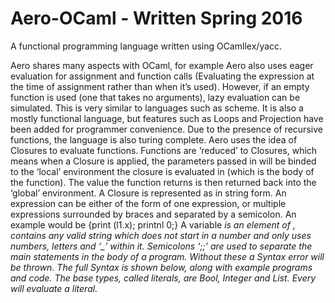 # Aero-OCaml - Written Spring 2016

A functional programming language written using OCamllex/yacc.

Aero shares many aspects with OCaml, for example Aero also uses eager evaluation for assignment and function calls (Evaluating the expression at the time of assignment rather than when it’s used). However, if an empty function is used (one that takes no arguments), lazy evaluation can be simulated. This is very similar to languages such as scheme. It is also a mostly functional language, but features such as Loops and Projection have been added for programmer convenience. Due to the presence of recursive functions, the language is also turing complete.
Aero uses the idea of Closures to evaluate functions. Functions are ‘reduced’ to Closures, which means when a Closure is applied, the parameters passed in will be binded to the ‘local’ environment the closure is evaluated in (which is the body of the function). The value the function returns is then returned back into the ‘global’ environment. A Closure is represented as <fun> in string form.
An expression <expr> can be either of the form of one expression, or multiple expressions surrounded by braces and separated by a semicolon. An example would be 
{print (l1.x); printnl 0;} 
A variable <var> is an element of <expr>, contains any valid string which does not start in a number and only uses numbers, letters and ‘_’ within it.
Semicolons ‘;;’ are used to separate the main statements in the body of a program. Without these a Syntax error will be thrown. The full Syntax is shown below, along with example programs and code.
The base types, called literals, are Bool, Integer and List. Every <expr> will evaluate a literal.

